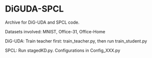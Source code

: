 # DiGUDA-SPCL
Archive for DiG-UDA and SPCL code.

Datasets involved: MNIST, Office-31, Office-Home

DiG-UDA:
Train teacher first: train_teacher.py, then run train_student.py

SPCL:
Run stagedKD.py. Configurations in Config_XXX.py


